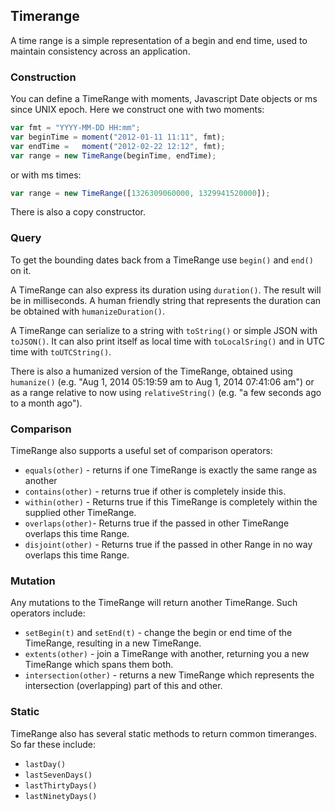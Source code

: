 ## Timerange

A time range is a simple representation of a begin and end time, used to maintain consistency across an application.

### Construction

You can define a TimeRange with moments, Javascript Date objects or ms since UNIX epoch. Here we construct one with two moments:

```js
var fmt = "YYYY-MM-DD HH:mm";
var beginTime = moment("2012-01-11 11:11", fmt);
var endTime =   moment("2012-02-22 12:12", fmt);
var range = new TimeRange(beginTime, endTime);
```

or with ms times:

```js
var range = new TimeRange([1326309060000, 1329941520000]);
```

There is also a copy constructor.

### Query

To get the bounding dates back from a TimeRange use `begin()` and `end()` on it.

A TimeRange can also express its duration using `duration()`. The result will be in milliseconds. A human friendly string that represents the duration can be obtained with `humanizeDuration()`.

A TimeRange can serialize to a string with `toString()` or simple JSON with `toJSON()`. It can also print itself as local time with `toLocalSring()` and in UTC time with `toUTCString()`.

There is also a humanized version of the TimeRange, obtained using `humanize()` (e.g. "Aug 1, 2014 05:19:59 am to Aug 1, 2014 07:41:06 am") or as a range relative to now using `relativeString()` (e.g. "a few seconds ago to a month ago").

### Comparison

TimeRange also supports a useful set of comparison operators:

 * `equals(other)` - returns if one TimeRange is exactly the same range as another
 * `contains(other)` - returns true if other is completely inside this.
 * `within(other)` - Returns true if this TimeRange is completely within the supplied other TimeRange.
 * `overlaps(other)`- Returns true if the passed in other TimeRange overlaps this time Range.
 * `disjoint(other)` - Returns true if the passed in other Range in no way overlaps this time Range.

### Mutation

Any mutations to the TimeRange will return another TimeRange. Such operators include:

 * `setBegin(t)` and `setEnd(t)` - change the begin or end time of the TimeRange, resulting in a new TimeRange.
 * `extents(other)` - join a TimeRange with another, returning you a new TimeRange which spans them both.
 * `intersection(other)` - returns a new TimeRange which represents the intersection
(overlapping) part of this and other.

### Static

TimeRange also has several static methods to return common timeranges. So far these include:

 * `lastDay()`
 * `lastSevenDays()`
 * `lastThirtyDays()`
 * `lastNinetyDays()`
